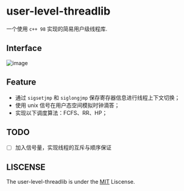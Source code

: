 
# user-level-threadlib

一个使用 `c++ 98` 实现的简易用户级线程库.


## Interface

![image](http://otaivnlxc.bkt.clouddn.com/threadlib.png)

## Feature

- 通过 `sigsetjmp` 和 `siglongjmp` 保存寄存器信息进行线程上下文切换；
- 使用 unix 信号在用户态空间模拟时钟滴答；
- 实现以下调度算法：FCFS、RR、HP；


## TODO

- [ ] 加入信号量，实现线程的互斥与顺序保证

## LISCENSE

The user-level-threadlib is under the [MIT](https://github.com/firejq/threadLib/blob/master/LICENSE) Liscense.
